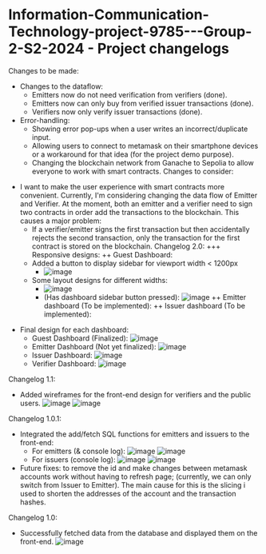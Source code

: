 # Information-Communication-Technology-project-9785---Group-2-S2-2024 - Project changelogs

Changes to be made: 
+ Changes to the dataflow:
  - Emitters now do not need verification from verifiers (done).
  - Emitters now can only buy from verified issuer transactions (done). 
  - Verifiers now only verify issuer transactions (done).
+ Error-handling:
  - Showing error pop-ups when a user writes an incorrect/duplicate input.
  - Allowing users to connect to metamask on their smartphone devices or a workaround for that idea (for the project demo purpose).
  - Changing the blockchain network from Ganache to Sepolia to allow everyone to work with smart contracts.
Changes to consider: 
- I want to make the user experience with smart contracts more convenient. Currently, I'm considering changing the data flow of Emitter and Verifier.
  At the moment, both an emitter and a verifier need to sign two contracts in order add the transactions to the blockchain.
  This causes a major problem: 
    -  If a verifier/emitter signs the first transaction but then accidentally rejects the second transaction, only the transaction for the first contract is stored on the blockchain.
Changelog 2.0: 
+++ Responsive designs:
  ++ Guest Dashboard:
    + Added a button to display sidebar for viewport width < 1200px
      - ![image](https://github.com/user-attachments/assets/135d4687-0b4c-4e6d-b6c5-ebaba6c78f2d)
    + Some layout designs for different widths:
      - ![image](https://github.com/user-attachments/assets/595c5461-c633-498b-82af-8927ae5db955)
      - (Has dashboard sidebar button pressed): 
        ![image](https://github.com/user-attachments/assets/a1a985ae-c3a5-4b3f-abef-a84ff9d4d35d)
  ++ Emitter dashboard (To be implemented):
  ++ Issuer dashboard (To be implemented): 

+ Final design for each dashboard:
  - Guest Dashboard (Finalized): 
    ![image](https://github.com/user-attachments/assets/4d307f0b-c6a1-4076-aebf-a21457be1d45)
  - Emitter Dashboard (Not yet finalized):
    ![image](https://github.com/user-attachments/assets/c3577531-3b45-4c75-8c15-1c2f50b8e049)
  - Issuer Dashboard:
    ![image](https://github.com/user-attachments/assets/80bea0e9-2af3-46f7-b68e-f2fecd2e3942)
  - Verifier Dashboard:
    ![image](https://github.com/user-attachments/assets/a654695b-12f0-4657-a369-a49e56505500)

Changelog 1.1: 
- Added wireframes for the front-end design for verifiers and the public users.
  ![image](https://github.com/user-attachments/assets/72dc6721-ce10-4940-84ec-e9653be1da62)
  ![image](https://github.com/user-attachments/assets/afba6c7b-c550-4b78-ab5d-e1c150a0387a)

Changelog 1.0.1: 
- Integrated the add/fetch SQL functions for emitters and issuers to the front-end:
  - For emitters (& console log):
![image](https://github.com/user-attachments/assets/ba46e765-04f1-401d-b7d0-ef10cec98449)
![image](https://github.com/user-attachments/assets/55ce7e2f-90a3-43cb-aea7-5cdeef7c90b3)
  - For issuers (console log): 
![image](https://github.com/user-attachments/assets/882b237f-a31e-4105-bfb8-cf6475d9e989)
![image](https://github.com/user-attachments/assets/c80f4e7a-529d-468a-8559-8194ff46e409)
- Future fixes: to remove the id and make changes between metamask accounts work without having to refresh page;
  (currently, we can only switch from Issuer to Emitter). The main cause for this is the slicing i used to
  shorten the addresses of the account and the transaction hashes. 

Changelog 1.0: 
- Successfully fetched data from the database and displayed them on the front-end. 
![image](https://github.com/user-attachments/assets/7e01efea-4fe1-49da-9a6b-a221ffb8f9d7)
